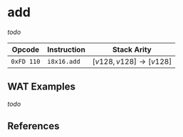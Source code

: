 
# add

_todo_



| Opcode     | Instruction       | Stack Arity |
|------------|-------------------|-------------|
| `0xFD 110` | `i8x16.add`       | $[ v128, v128 ] \to [ v128 ]$ |


## WAT Examples

_todo_


## References

[^§2.4.1]: _WebAssembly Core Specification: Vector Instructions_ - <https://webassembly.github.io/spec/core/bikeshed/#vector-instructions%E2%91%A0>

